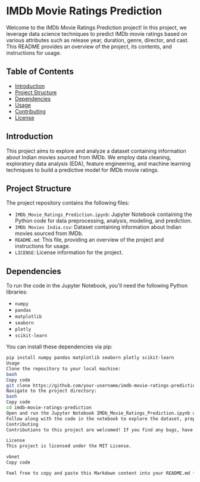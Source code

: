 # IMDb Movie Ratings Prediction

Welcome to the IMDb Movie Ratings Prediction project! In this project, we leverage data science techniques to predict IMDb movie ratings based on various attributes such as release year, duration, genre, director, and cast. This README provides an overview of the project, its contents, and instructions for usage.

## Table of Contents

- [Introduction](#introduction)
- [Project Structure](#project-structure)
- [Dependencies](#dependencies)
- [Usage](#usage)
- [Contributing](#contributing)
- [License](#license)

## Introduction

This project aims to explore and analyze a dataset containing information about Indian movies sourced from IMDb. We employ data cleaning, exploratory data analysis (EDA), feature engineering, and machine learning techniques to build a predictive model for IMDb movie ratings.

## Project Structure

The project repository contains the following files:

- `IMDb_Movie_Ratings_Prediction.ipynb`: Jupyter Notebook containing the Python code for data preprocessing, analysis, modeling, and prediction.
- `IMDb Movies India.csv`: Dataset containing information about Indian movies sourced from IMDb.
- `README.md`: This file, providing an overview of the project and instructions for usage.
- `LICENSE`: License information for the project.

## Dependencies

To run the code in the Jupyter Notebook, you'll need the following Python libraries:

- `numpy`
- `pandas`
- `matplotlib`
- `seaborn`
- `plotly`
- `scikit-learn`

You can install these dependencies via pip:

```bash
pip install numpy pandas matplotlib seaborn plotly scikit-learn
Usage
Clone the repository to your local machine:
bash
Copy code
git clone https://github.com/your-username/imdb-movie-ratings-prediction.git
Navigate to the project directory:
bash
Copy code
cd imdb-movie-ratings-prediction
Open and run the Jupyter Notebook IMDb_Movie_Ratings_Prediction.ipynb using Jupyter Notebook or JupyterLab.
Follow along with the code in the notebook to explore the dataset, preprocess the data, build the predictive model, and predict IMDb ratings for new movies.
Contributing
Contributions to this project are welcomed! If you find any bugs, have feature requests, or want to contribute enhancements, please feel free to open an issue or submit a pull request.

License
This project is licensed under the MIT License.

vbnet
Copy code

Feel free to copy and paste this Markdown content into your README.md file! Let me know